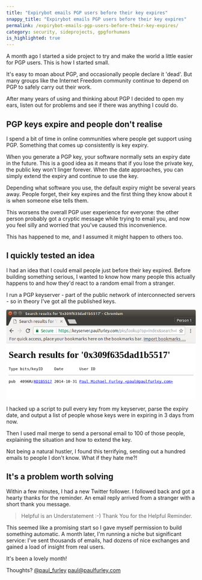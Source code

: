 ```yaml
---
title: "Expirybot emails PGP users before their key expires"
snappy_title: "Expirybot emails PGP users before their key expires"
permalink: /expirybot-emails-pgp-users-before-their-key-expires/
category: security, sideprojects, gpgforhumans
is_highlighted: true
---
```


A month ago I started a side project to try and make the world a little easier for PGP users. This is how I started small.

It's easy to moan about PGP, and occasionally people declare it 'dead'. But many groups like the Internet Freedom community continue to depend on PGP to safely carry out their work.

After many years of using and thinking about PGP I decided to open my ears, listen out for problems and see if there was anything I could do.

## PGP keys expire and people don't realise

I spend a bit of time in online communities where people get support using PGP. Something that comes up consistently is key expiry.

When you generate a PGP key, your software normally sets an expiry date in the future. This is a good idea as it means that if you lose the private key, the public key won't linger forever. When the date approaches, you can simply extend the expiry and continue to use the key.

Depending what software you use, the default expiry might be several years away. People forget, their key expires and the first thing they know about it is when someone else tells them.

This worsens the overall PGP user experience for everyone: the other person probably got a cryptic message while trying to email you, and now you feel silly and worried that you've caused this inconvenience.

This has happened to me, and I assumed it might happen to others too.

## I quickly tested an idea

I had an idea that I could email people just before their key expired. Before building something serious, I wanted to know how many people this actually happens to and how they'd react to a random email from a stranger.

I run a PGP keyserver - part of the public network of interconnected servers - so in theory I've got all the published keys.

![Screenshot of a search result from my PGP keyserver](/img/pauls-pgp-keyserver.png)

I hacked up a script to pull every key from my keyserver, parse the expiry date, and output a list of people whose keys were in expiring in 3 days from now.

Then I used mail merge to send a personal email to 100 of those people, explaining the situation and how to extend the key.

Not being a natural hustler, I found this terrifying, sending out a hundred emails to people I don't know. What if they hate me?!

## It's a problem worth solving

Within a few minutes, I had a new Twitter follower. I followed back and got a hearty thanks for the reminder. An email reply arrived from a stranger with a short thank you message.

> Helpful is an Understatement :-) Thank You for the Helpful Reminder.

This seemed like a promising start so I gave myself permission to build something automatic. A month later, I'm running a niche but significant service: I've sent thousands of emails, had dozens of nice exchanges and gained a load of insight from real users.

It's been a lovely month!

Thoughts? [@paul_furley][paul-twitter] [paul@paulfurley.com][paul-email]

[paul-twitter]: https://twitter.com/paul_furley
[paul-email]: mailto:paul@paulfurley.com
